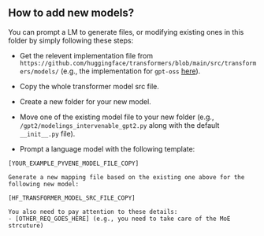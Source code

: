 ## How to add new models?

You can prompt a LM to generate files, or modifying existing ones in this folder by simply following these steps:

- Get the relevent implementation file from `https://github.com/huggingface/transformers/blob/main/src/transformers/models/` (e.g., the implementation for `gpt-oss` [here](https://github.com/huggingface/transformers/blob/main/src/transformers/models/gpt_oss/modeling_gpt_oss.py)).

- Copy the whole transformer model src file.

- Create a new folder for your new model.

- Move one of the existing model file to your new folder (e.g., `/gpt2/modelings_intervenable_gpt2.py` along with the default `__init__.py` file).

- Prompt a language model with the following template:

```text
[YOUR_EXAMPLE_PYVENE_MODEL_FILE_COPY]

Generate a new mapping file based on the existing one above for the following new model:

[HF_TRANSFORMER_MODEL_SRC_FILE_COPY]

You also need to pay attention to these details:
- [OTHER_REQ_GOES_HERE] (e.g., you need to take care of the MoE strcuture)
```
